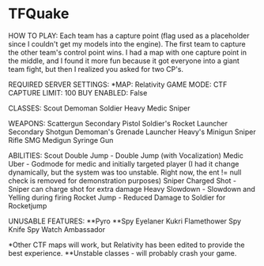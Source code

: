 # TFQuake

HOW TO PLAY:
Each team has a capture point (flag used as a placeholder since I couldn't get my models into the engine). The first team to capture the other team's control point wins. I had a map with one capture point in the middle, and I found it more fun because it got everyone into a giant team fight, but then I realized you asked for two CP's.

REQUIRED SERVER SETTINGS:
*MAP: Relativity 
GAME MODE: CTF
CAPTURE LIMIT: 100
BUY ENABLED: False

CLASSES:
Scout
Demoman
Soldier
Heavy
Medic
Sniper

WEAPONS:
Scattergun
Secondary Pistol
Soldier's Rocket Launcher
Secondary Shotgun
Demoman's Grenade Launcher
Heavy's Minigun
Sniper Rifle
SMG
Medigun
Syringe Gun

ABILITIES:
Scout Double Jump - Double Jump (with Vocalization)
Medic Uber - Godmode for medic and initially targeted player (I had it change dynamically, but the system was too unstable. Right now, the ent != null check is removed for demonstration purposes)
Sniper Charged Shot - Sniper can charge shot for extra damage
Heavy Slowdown - Slowdown and Yelling during firing
Rocket Jump - Reduced Damage to Soldier for Rocketjump

UNUSABLE FEATURES:
**Pyro
**Spy
Eyelaner
Kukri
Flamethower
Spy Knife
Spy Watch
Ambassador

*Other CTF maps will work, but Relativity has been edited to provide the best experience.
**Unstable classes - will probably crash your game.

